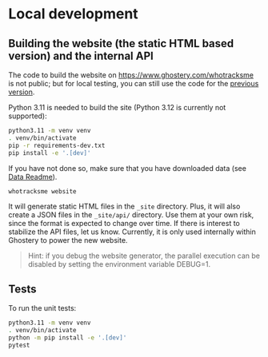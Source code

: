 # Local development

## Building the website (the static HTML based version) and the internal API

The code to build the website on https://www.ghostery.com/whotracksme is not public;
but for local testing, you can still use the code for the [previous version](https://web.archive.org/web/20240501140903/https://whotracks.me/).

Python 3.11 is needed to build the site (Python 3.12 is currently not supported):

```sh
python3.11 -m venv venv
. venv/bin/activate
pip -r requirements-dev.txt
pip install -e '.[dev]'
```

If you have not done so, make sure that you have downloaded data (see [Data Readme](../whotracksme/data/Readme.md)).

```
whotracksme website
```

It will generate static HTML files in the `_site` directory. Plus, it will also create a JSON files
in the `_site/api/` directory. Use them at your own risk, since the format is expected to change over
time. If there is interest to stabilize the API files, let us know. Currently, it is only used internally
within Ghostery to power the new website.

> Hint: if you debug the website generator, the parallel execution can be
> disabled by setting the environment variable DEBUG=1.

## Tests

To run the unit tests:

```sh
python3.11 -m venv venv
. venv/bin/activate
python -m pip install -e '.[dev]'
pytest
```
